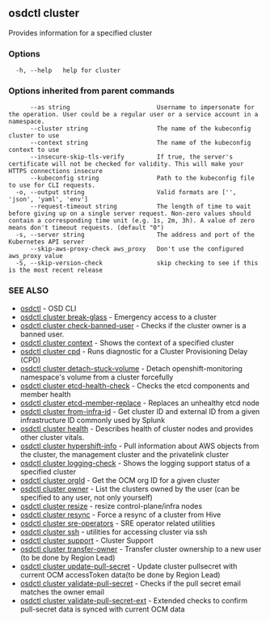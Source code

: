 ## osdctl cluster

Provides information for a specified cluster

### Options

```
  -h, --help   help for cluster
```

### Options inherited from parent commands

```
      --as string                        Username to impersonate for the operation. User could be a regular user or a service account in a namespace.
      --cluster string                   The name of the kubeconfig cluster to use
      --context string                   The name of the kubeconfig context to use
      --insecure-skip-tls-verify         If true, the server's certificate will not be checked for validity. This will make your HTTPS connections insecure
      --kubeconfig string                Path to the kubeconfig file to use for CLI requests.
  -o, --output string                    Valid formats are ['', 'json', 'yaml', 'env']
      --request-timeout string           The length of time to wait before giving up on a single server request. Non-zero values should contain a corresponding time unit (e.g. 1s, 2m, 3h). A value of zero means don't timeout requests. (default "0")
  -s, --server string                    The address and port of the Kubernetes API server
      --skip-aws-proxy-check aws_proxy   Don't use the configured aws_proxy value
  -S, --skip-version-check               skip checking to see if this is the most recent release
```

### SEE ALSO

* [osdctl](osdctl.md)	 - OSD CLI
* [osdctl cluster break-glass](osdctl_cluster_break-glass.md)	 - Emergency access to a cluster
* [osdctl cluster check-banned-user](osdctl_cluster_check-banned-user.md)	 - Checks if the cluster owner is a banned user.
* [osdctl cluster context](osdctl_cluster_context.md)	 - Shows the context of a specified cluster
* [osdctl cluster cpd](osdctl_cluster_cpd.md)	 - Runs diagnostic for a Cluster Provisioning Delay (CPD)
* [osdctl cluster detach-stuck-volume](osdctl_cluster_detach-stuck-volume.md)	 - Detach openshift-monitoring namespace's volume from a cluster forcefully
* [osdctl cluster etcd-health-check](osdctl_cluster_etcd-health-check.md)	 - Checks the etcd components and member health
* [osdctl cluster etcd-member-replace](osdctl_cluster_etcd-member-replace.md)	 - Replaces an unhealthy etcd node
* [osdctl cluster from-infra-id](osdctl_cluster_from-infra-id.md)	 - Get cluster ID and external ID from a given infrastructure ID commonly used by Splunk
* [osdctl cluster health](osdctl_cluster_health.md)	 - Describes health of cluster nodes and provides other cluster vitals.
* [osdctl cluster hypershift-info](osdctl_cluster_hypershift-info.md)	 - Pull information about AWS objects from the cluster, the management cluster and the privatelink cluster
* [osdctl cluster logging-check](osdctl_cluster_logging-check.md)	 - Shows the logging support status of a specified cluster
* [osdctl cluster orgId](osdctl_cluster_orgId.md)	 - Get the OCM org ID for a given cluster
* [osdctl cluster owner](osdctl_cluster_owner.md)	 - List the clusters owned by the user (can be specified to any user, not only yourself)
* [osdctl cluster resize](osdctl_cluster_resize.md)	 - resize control-plane/infra nodes
* [osdctl cluster resync](osdctl_cluster_resync.md)	 - Force a resync of a cluster from Hive
* [osdctl cluster sre-operators](osdctl_cluster_sre-operators.md)	 - SRE operator related utilities
* [osdctl cluster ssh](osdctl_cluster_ssh.md)	 - utilities for accessing cluster via ssh
* [osdctl cluster support](osdctl_cluster_support.md)	 - Cluster Support
* [osdctl cluster transfer-owner](osdctl_cluster_transfer-owner.md)	 - Transfer cluster ownership to a new user (to be done by Region Lead)
* [osdctl cluster update-pull-secret](osdctl_cluster_update-pull-secret.md)	 - Update cluster pullsecret with current OCM accessToken data(to be done by Region Lead)
* [osdctl cluster validate-pull-secret](osdctl_cluster_validate-pull-secret.md)	 - Checks if the pull secret email matches the owner email
* [osdctl cluster validate-pull-secret-ext](osdctl_cluster_validate-pull-secret-ext.md)	 - Extended checks to confirm pull-secret data is synced with current OCM data

